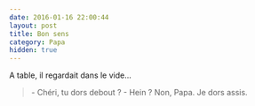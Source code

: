 ```yaml
---
date: 2016-01-16 22:00:44
layout: post
title: Bon sens
category: Papa
hidden: true
---
```


A table, il regardait dans le vide…

> \- Chéri, tu dors debout ?
> \- Hein ? Non, Papa. Je dors assis.
